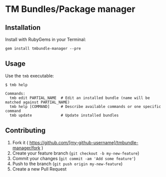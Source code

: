 # TM Bundles/Package manager



## Installation

Install with RubyGems in your Terminal:

    gem install tmbundle-manager --pre


## Usage

Use the `tmb` executable:

```shell
$ tmb help

Commands:
  tmb edit PARTIAL_NAME  # Edit an installed bundle (name will be matched against PARTIAL_NAME)
  tmb help [COMMAND]     # Describe available commands or one specific command
  tmb update             # Update installed bundles

```


## Contributing

1. Fork it ( https://github.com/[my-github-username]/tmbundle-manager/fork )
2. Create your feature branch (`git checkout -b my-new-feature`)
3. Commit your changes (`git commit -am 'Add some feature'`)
4. Push to the branch (`git push origin my-new-feature`)
5. Create a new Pull Request
